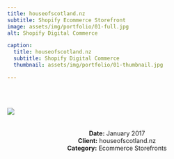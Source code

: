 ```yaml
---
title: houseofscotland.nz
subtitle: Shopify Ecommerce Storefront
image: assets/img/portfolio/01-full.jpg
alt: Shopify Digital Commerce

caption:
  title: houseofscotland.nz
  subtitle: Shopify Digital Commerce
  thumbnail: assets/img/portfolio/01-thumbnail.jpg

---
```

<br/><br />
<div><img src="hos-website-main-page-desktop-version.png" style="margin:auto;"/></div>
<br/><br />

<!--{:.list-inline}-->
<div style="width:100%;text-align:center;">
<strong>Date:</strong> January 2017<br />
<strong>Client:</strong> houseofscotland.nz<br />
<strong>Category:</strong> Ecommerce Storefronts<br />
</div>
